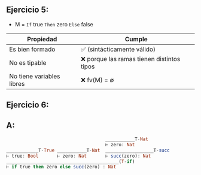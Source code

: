 ## Ejercicio 5:
- M = `If` true `Then` zero `Else` false

| Propiedad                 | Cumple                                     |
| --------------------------| -------------------------------------------
| Es bien formado           | ✅ (sintácticamente válido)                  |
| No es tipable             | ❌ porque las ramas tienen distintos tipos   |
| No tiene variables libres | ❌ fv(M) = ∅                                 |

## Ejercicio 6:
## A:
```haskell 
                                     ___________T-Nat
                                     ⊢ zero: Nat
____________T-True ___________T-Nat  __________________T-succ
⊢ true: Bool       ⊢ zero: Nat       ⊢ succ(zero): Nat
__________________________________________(T-if)
⊢ if true then zero else succ(zero) : Nat
```